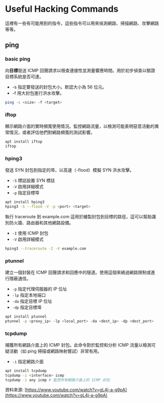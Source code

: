 <!-- title: Useful Hacking Commands -->
<!-- description: 一些有可能用的指令 -->
<!-- category: Hacking -->
<!-- tags: programming -->
<!-- published time: 2024/10/16 -->
<!-- cover: <?=customDirPath?>/image/articleCover/frc8725_software_edu_cover.jpg -->

# Useful Hacking Commands
這裡有一些有可能用到的指令，這些指令可以用來偵測網路、掃描網路、攻擊網路等等。

## ping
### basic ping
向**目標**發送 ICMP 回聲請求以檢查連接性並測量響應時間。用於初步偵查以驗證目標系統是否可達。

* -s 指定要發送的封包大小。默認大小為 56 位元。
* -f 用大封包進行洪水攻擊。

```bash
ping -s <size> -f <target>
```
### iftop 

顯示網路介面的實時頻寬使用情況。監控網路流量，以檢測可能表明惡意活動的異常情況，或者評估他們對網路頻寬的測試影響。
```bash
apt install iftop
iftop
```

### hping3
發送 SYN 封包到指定的埠，以高速（-flood）模擬 SYN 洪水攻擊。

* `-S` 標誌設置 SYN 標誌
* `-V` 啟用詳細模式
* `-p` 指定目標埠

```bash
apt install hping3
hping3 -S --flood -V -p <port> <target>
```

執行 traceroute 到 example.com 這用於繪製封包到目標的路徑，這可以幫助識別防火牆、路由器和其他網路設備。

* `-I` 使用 ICMP 封包
* `-V` 啟用詳細模式

```bash
hping3 --traceroute -I -V example.com
```

### ptunnel
建立一個封裝在 ICMP 回聲請求和回應中的隧道。使用這個來繞過網路限制或進行隱蔽通信。

* `-p` 指定代理伺服器的 IP 位址
* `-lp` 指定本地端口
* `-da` 指定目標 IP 位址
* `-dp` 指定目標埠

```bash
apt install ptunnel
ptunnel -p <proxy_ip> -lp <local_port> -da <dest_ip> -dp <dest_port>
```

### tcpdump
捕獲所有網路介面上的 ICMP 封包。此命令對於監控和分析 ICMP 流量以檢測可疑活動（如 ping 掃描或網路映射嘗試）非常有用。

* `-i` 指定網路介面

```bash
apt install tcpdump
tcpdump -i <interface> icmp
tcpdump -i any icmp # 監控所有網路介面上的 ICMP 封包
```

資料來源: [https://www.youtube.com/watch?v=gL4j-a-g9pA](https://www.youtube.com/watch?v=gL4j-a-g9pA)
